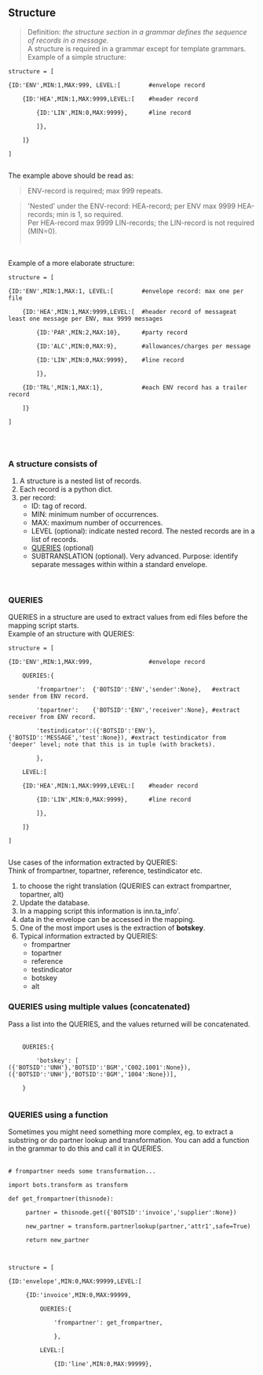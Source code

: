 ## Structure ##

> Definition: _the structure section in a grammar defines the sequence of records in a message._<br>
A structure is required in a grammar except for template grammars.<br>
Example of a simple structure:<br>
<pre><code>structure = [<br>
{ID:'ENV',MIN:1,MAX:999, LEVEL:[        #envelope record<br>
    {ID:'HEA',MIN:1,MAX:9999,LEVEL:[    #header record<br>
        {ID:'LIN',MIN:0,MAX:9999},      #line record<br>
        ]},<br>
    ]}<br>
]<br>
</code></pre></li></ul>

The example above should be read as:
> ENV-record is required; max 999 repeats.<br>
<blockquote>'Nested' under the ENV-record: HEA-record; per ENV max 9999 HEA-records; min is 1, so required.<br>
Per HEA-record max 9999 LIN-records; the LIN-record is not required (MIN=0).<br>
<br></blockquote>

<br>
Example of a more elaborate structure:<br>
<pre><code>structure = [<br>
{ID:'ENV',MIN:1,MAX:1, LEVEL:[        #envelope record: max one per file<br>
    {ID:'HEA',MIN:1,MAX:9999,LEVEL:[  #header record of messageat least one message per ENV, max 9999 messages<br>
        {ID:'PAR',MIN:2,MAX:10},      #party record<br>
        {ID:'ALC',MIN:0,MAX:9},       #allowances/charges per message<br>
        {ID:'LIN',MIN:0,MAX:9999},    #line record<br>
        ]},<br>
    {ID:'TRL',MIN:1,MAX:1},           #each ENV record has a trailer record<br>
    ]}<br>
]<br>
</code></pre>

<br>
<h3>A structure consists of</h3>
<ol><li>A structure is a nested list of records.<br>
</li><li>Each record is a python dict.<br>
</li><li>per record:<br>
<ul><li>ID: tag of record.<br>
</li><li>MIN: minimum number of occurrences.<br>
</li><li>MAX: maximum number of occurrences.<br>
</li><li>LEVEL (optional): indicate nested record. The nested records are in a list of records.<br>
</li><li><a href='GrammarsStructure#QUERIES.md'>QUERIES</a> (optional)<br>
</li><li>SUBTRANSLATION (optional). Very advanced. Purpose: identify separate messages within within a standard envelope.</li></ul></li></ol>

<br>
<h3>QUERIES</h3>
QUERIES in a structure are used to extract values from edi files before the mapping script starts.<br>
Example of an structure with QUERIES:<br>
<pre><code>structure = [<br>
{ID:'ENV',MIN:1,MAX:999,                #envelope record<br>
    QUERIES:{<br>
        'frompartner':  {'BOTSID':'ENV','sender':None},   #extract sender from ENV record.<br>
        'topartner':    {'BOTSID':'ENV','receiver':None}, #extract receiver from ENV record.<br>
        'testindicator':({'BOTSID':'ENV'},{'BOTSID':'MESSAGE','test':None}), #extract testindicator from 'deeper' level; note that this is in tuple (with brackets).<br>
        },<br>
    LEVEL:[         <br>
    {ID:'HEA',MIN:1,MAX:9999,LEVEL:[    #header record<br>
        {ID:'LIN',MIN:0,MAX:9999},      #line record<br>
        ]},<br>
    ]}<br>
]<br>
</code></pre>

Use cases of the information extracted by QUERIES:<br>
Think of frompartner, topartner, reference, testindicator etc.<br>
<ol><li>to choose the right translation (QUERIES can extract frompartner, topartner, alt)<br>
</li><li>Update the database.<br>
</li><li>In a mapping script this information is inn.ta_info'.<br>
</li><li>data in the envelope can be accessed in the mapping.<br>
</li><li>One of the most import uses is the extraction of <b>botskey</b>.<br>
</li><li>Typical information extracted by QUERIES:<br>
<ul><li>frompartner<br>
</li><li>topartner<br>
</li><li>reference<br>
</li><li>testindicator<br>
</li><li>botskey<br>
</li><li>alt</li></ul></li></ol>

<h3>QUERIES using multiple values (concatenated)</h3>

Pass a list into the QUERIES, and the values returned will be concatenated.<br>
<br>
<pre><code>    QUERIES:{<br>
        'botskey': [ ({'BOTSID':'UNH'},'BOTSID':'BGM','C002.1001':None}), ({'BOTSID':'UNH'},'BOTSID':'BGM','1004':None})],<br>
    }<br>
</code></pre>
<h3>QUERIES using a function</h3>

Sometimes you might need something more complex, eg. to extract a substring or do partner lookup and transformation. You can add a function in the grammar to do this and call it in QUERIES.<br>
<br>
<pre><code># frompartner needs some transformation...<br>
import bots.transform as transform<br>
def get_frompartner(thisnode):<br>
     partner = thisnode.get({'BOTSID':'invoice','supplier':None})<br>
     new_partner = transform.partnerlookup(partner,'attr1',safe=True)<br>
     return new_partner<br>
<br>
structure = [<br>
{ID:'envelope',MIN:0,MAX:99999,LEVEL:[<br>
     {ID:'invoice',MIN:0,MAX:99999,<br>
         QUERIES:{<br>
             'frompartner': get_frompartner,<br>
             },<br>
         LEVEL:[<br>
             {ID:'line',MIN:0,MAX:99999}, <br>
</code></pre>